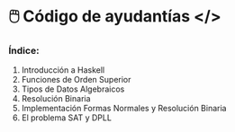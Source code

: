 # 🖱️ Código de ayudantías </>

### Índice:

1. Introducción a Haskell
2. Funciones de Orden Superior
3. Tipos de Datos Algebraicos
4. Resolución Binaria
5. Implementación Formas Normales y Resolución Binaria
6. El problema SAT y DPLL
